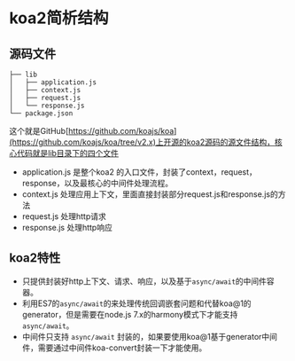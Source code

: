 # koa2简析结构

## 源码文件
```
├── lib
│   ├── application.js
│   ├── context.js
│   ├── request.js
│   └── response.js
└── package.json
```
这个就是GitHub[https://github.com/koajs/koa](https://github.com/koajs/koa/tree/v2.x)上开源的koa2源码的源文件结构，核心代码就是lib目录下的四个文件

- application.js 是整个koa2 的入口文件，封装了context，request，response，以及最核心的中间件处理流程。
- context.js   处理应用上下文，里面直接封装部分request.js和response.js的方法
- request.js   处理http请求
- response.js  处理http响应

## koa2特性

- 只提供封装好http上下文、请求、响应，以及基于`async/await`的中间件容器。
- 利用ES7的`async/await`的来处理传统回调嵌套问题和代替koa@1的generator，但是需要在node.js 7.x的harmony模式下才能支持`async/await`。
- 中间件只支持 `async/await` 封装的，如果要使用koa@1基于generator中间件，需要通过中间件koa-convert封装一下才能使用。
